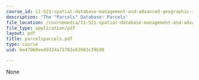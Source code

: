 ```yaml
---
course_id: 11-521-spatial-database-management-and-advanced-geographic-information-systems-spring-2003
description: 'The "Parcels" Database: Parcels'
file_location: /coursemedia/11-521-spatial-database-management-and-advanced-geographic-information-systems-spring-2003/be470b0eed9324a73782e82083c39b90_parcelsparcels.pdf
file_type: application/pdf
layout: pdf
title: parcelsparcels.pdf
type: course
uid: be470b0eed9324a73782e82083c39b90

---
```

None
